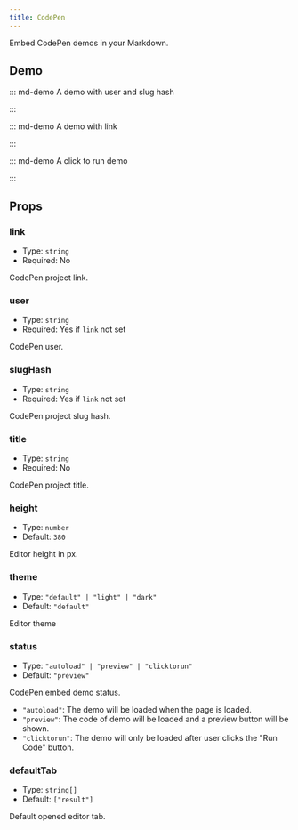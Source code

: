 ```yaml
---
title: CodePen
---
```


Embed CodePen demos in your Markdown.

<!-- more -->

## Demo

<!-- #region demo -->

::: md-demo A demo with user and slug hash

<CodePen
  user="kowlor"
  slug-hash="ZYYQoy"
  title="Solar System animation - Pure CSS"
  :default-tab="['css','result']"
  :theme="$isDarkMode? 'dark': 'light'"
/>

:::

::: md-demo A demo with link

<CodePen
  link="https://codepen.io/kowlor/pen/ZYYQoy"
  title="Solar System animation - Pure CSS"
  :default-tab="['css','result']"
  :theme="$isDarkMode? 'dark': 'light'"
/>

:::

::: md-demo A click to run demo

<CodePen
  link="https://codepen.io/kowlor/pen/ZYYQoy"
  title="Envelope w/ Hearts"
  status="clicktorun"
  :default-tab="['css','result']"
  :theme="$isDarkMode? 'dark': 'light'"
/>

:::

<!-- #endregion demo -->

## Props

### link

- Type: `string`
- Required: No

CodePen project link.

### user

- Type: `string`
- Required: Yes if `link` not set

CodePen user.

### slugHash

- Type: `string`
- Required: Yes if `link` not set

CodePen project slug hash.

### title

- Type: `string`
- Required: No

CodePen project title.

### height

- Type: `number`
- Default: `380`

Editor height in px.

### theme

- Type: `"default" | "light" | "dark"`
- Default: `"default"`

Editor theme

### status

- Type: `"autoload" | "preview" | "clicktorun"`
- Default: `"preview"`

CodePen embed demo status.

- `"autoload"`: The demo will be loaded when the page is loaded.
- `"preview"`: The code of demo will be loaded and a preview button will be shown.
- `"clicktorun"`: The demo will only be loaded after user clicks the "Run Code" button.

### defaultTab

- Type: `string[]`
- Default: `["result"]`

Default opened editor tab.
